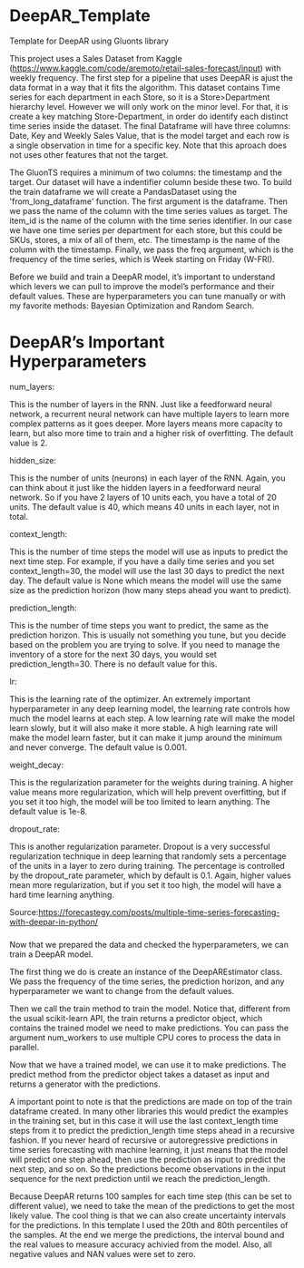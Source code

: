 # DeepAR_Template
Template for DeepAR using Gluonts library

This project uses a Sales Dataset from Kaggle (https://www.kaggle.com/code/aremoto/retail-sales-forecast/input) with weekly frequency.
The first step for a pipeline that uses DeepAR is ajust the data format in a way that it fits the algorithm. This dataset contains Time series for each department in each Store, so it is a Store>Department hierarchy level. However we will only work on the minor level. For that, it is create a key matching Store-Department, in order do identify each distinct time series inside the dataset. The final Dataframe will have three columns: Date, Key and Weekly Sales Value, that is the model target and each row is a single observation in time for a specific key. Note that this aproach does not uses other features that not the target.

The GluonTS requires a minimum of two columns: the timestamp and the target. Our dataset will have a indentifier column beside these two. To build the train dataframe we will create a PandasDataset using the 'from_long_dataframe' function. The first argument is the dataframe. Then we pass the name of the column with the time series values as target. The item_id is the name of the column with the time series identifier. In our case we have one time series per department for each store, but this could be SKUs, stores, a mix of all of them, etc. The timestamp is the name of the column with the timestamp. Finally, we pass the freq argument, which is the frequency of the time series, which is Week starting on Friday (W-FRI).

Before we build and train a DeepAR model, it’s important to understand which levers we can pull to improve the model’s performance and their default values.
These are hyperparameters you can tune manually or with my favorite methods: Bayesian Optimization and Random Search.

# DeepAR’s Important Hyperparameters
num_layers:

This is the number of layers in the RNN. Just like a feedforward neural network, a recurrent neural network can have multiple layers to learn more complex patterns as it goes deeper. More layers means more capacity to learn, but also more time to train and a higher risk of overfitting. The default value is 2.

hidden_size:

This is the number of units (neurons) in each layer of the RNN. Again, you can think about it just like the hidden layers in a feedforward neural network. So if you have 2 layers of 10 units each, you have a total of 20 units. The default value is 40, which means 40 units in each layer, not in total.

context_length:

This is the number of time steps the model will use as inputs to predict the next time step. For example, if you have a daily time series and you set context_length=30, the model will use the last 30 days to predict the next day. The default value is None which means the model will use the same size as the prediction horizon (how many steps ahead you want to predict).

prediction_length:

This is the number of time steps you want to predict, the same as the prediction horizon. This is usually not something you tune, but you decide based on the problem you are trying to solve. If you need to manage the inventory of a store for the next 30 days, you would set prediction_length=30. There is no default value for this.

lr:

This is the learning rate of the optimizer. An extremely important hyperparameter in any deep learning model, the learning rate controls how much the model learns at each step. A low learning rate will make the model learn slowly, but it will also make it more stable. A high learning rate will make the model learn faster, but it can make it jump around the minimum and never converge. The default value is 0.001.

weight_decay:

This is the regularization parameter for the weights during training. A higher value means more regularization, which will help prevent overfitting, but if you set it too high, the model will be too limited to learn anything. The default value is 1e-8.

dropout_rate:

This is another regularization parameter. Dropout is a very successful regularization technique in deep learning that randomly sets a percentage of the units in a layer to zero during training. The percentage is controlled by the dropout_rate parameter, which by default is 0.1. Again, higher values mean more regularization, but if you set it too high, the model will have a hard time learning anything.

Source:https://forecastegy.com/posts/multiple-time-series-forecasting-with-deepar-in-python/
###

Now that we prepared the data and checked the hyperparameters, we can train a DeepAR model.

The first thing we do is create an instance of the DeepAREstimator class. We pass the frequency of the time series, the prediction horizon, and any hyperparameter we want to change from the default values.

Then we call the train method to train the model. Notice that, different from the usual scikit-learn API, the train returns a predictor object, which contains the trained model we need to make predictions. You can pass the argument num_workers to use multiple CPU cores to process the data in parallel.

Now that we have a trained model, we can use it to make predictions. The predict method from the predictor object takes a dataset as input and returns a generator with the predictions.

A important point to note is that the predictions are made on top of the train dataframe created. In many other libraries this would predict the examples in the training set, but in this case it will use the last context_length time steps from it to predict the prediction_length time steps ahead in a recursive fashion. If you never heard of recursive or autoregressive predictions in time series forecasting with machine learning, it just means that the model will predict one step ahead, then use the prediction as input to predict the next step, and so on. So the predictions become observations in the input sequence for the next prediction until we reach the prediction_length.

Because DeepAR returns 100 samples for each time step (this can be set to different value), we need to take the mean of the predictions to get the most likely value. The cool thing is that we can also create uncertainty intervals for the predictions. In this template I used the 20th and 80th percentiles of the samples. At the end we merge the predictions, the interval bound and the real values to measure accuracy achivied from the model. Also, all negative values and NAN values were set to zero.



